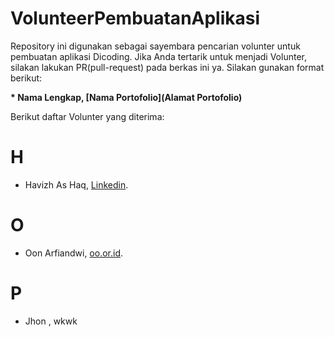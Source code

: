 # VolunteerPembuatanAplikasi

Repository ini digunakan sebagai sayembara pencarian volunter untuk pembuatan aplikasi Dicoding. Jika Anda tertarik untuk menjadi Volunter, silakan lakukan PR(pull-request) pada berkas ini ya. Silakan gunakan format berikut:


**\* Nama Lengkap, [Nama Portofolio](Alamat Portofolio)**


Berikut daftar Volunter yang diterima:
# H
* Havizh As Haq, [Linkedin](https://www.linkedin.com/in/havizh-as-haq-398677222/).  
# O
* Oon Arfiandwi, [oo.or.id](https://oo.or.id).
# P
* Jhon , wkwk
